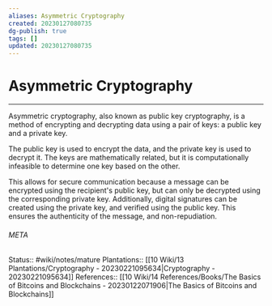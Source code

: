 ```yaml
---
aliases: Asymmetric Cryptography
created: 20230127080735
dg-publish: true
tags: []
updated: 20230127080735
---
```

# Asymmetric Cryptography
---
Asymmetric cryptography, also known as public key cryptography, is a method of encrypting and decrypting data using a pair of keys: a public key and a private key.

The public key is used to encrypt the data, and the private key is used to decrypt it. The keys are mathematically related, but it is computationally infeasible to determine one key based on the other.

This allows for secure communication because a message can be encrypted using the recipient's public key, but can only be decrypted using the corresponding private key. Additionally, digital signatures can be created using the private key, and verified using the public key. This ensures the authenticity of the message, and non-repudiation.



###### META
Status:: #wiki/notes/mature 
Plantations:: [[10 Wiki/13 Plantations/Cryptography - 20230221095634\|Cryptography - 20230221095634]]
References:: [[10 Wiki/14 References/Books/The Basics of Bitcoins and Blockchains - 20230122071906\|The Basics of Bitcoins and Blockchains]]
